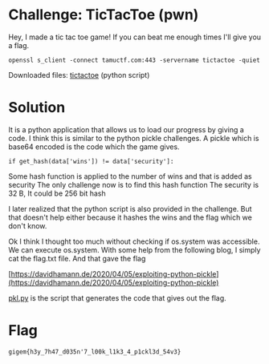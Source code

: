 # Challenge: TicTacToe (pwn)
Hey, I made a tic tac toe game! If you can beat me enough times I'll give you a flag.
```
openssl s_client -connect tamuctf.com:443 -servername tictactoe -quiet
```

Downloaded files: [tictactoe](tictactoe) (python script)

# Solution
It is a python application that allows us to load our progress by giving a code.
I think this is similar to the python pickle challenges.
A pickle which is base64 encoded is the code which the game gives.

```
if get_hash(data['wins']) != data['security']:
```

Some hash function is applied to the number of wins and that is added as security
The only challenge now is to find this hash function
The security is 32 B, It could be 256 bit hash

I later realized that the python script is also provided in the challenge.
But that doesn't help either because it hashes the wins and the flag which we don't know.

Ok I think I thought too much without checking if os.system was accessible.
We can execute os.system.
With some help from the following blog, I simply cat the flag.txt file.
And that gave the flag

[https://davidhamann.de/2020/04/05/exploiting-python-pickle](https://davidhamann.de/2020/04/05/exploiting-python-pickle)

[pkl.py](pkl.py) is the script that generates the code that gives out the flag.

# Flag
```
gigem{h3y_7h47_d035n'7_l00k_l1k3_4_p1ckl3d_54v3}
```
